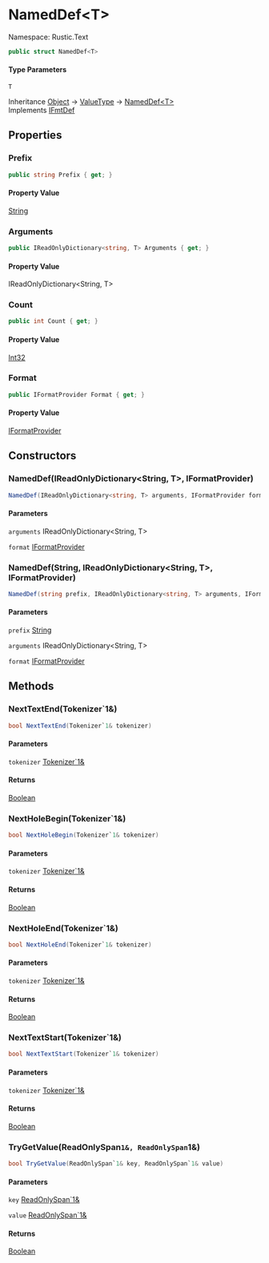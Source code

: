 # NamedDef&lt;T&gt;

Namespace: Rustic.Text



```csharp
public struct NamedDef<T>
```

#### Type Parameters

`T`<br>

Inheritance [Object](https://docs.microsoft.com/en-us/dotnet/api/system.object) → [ValueType](https://docs.microsoft.com/en-us/dotnet/api/system.valuetype) → [NamedDef&lt;T&gt;](./rustic.text.nameddef-1.md)<br>
Implements [IFmtDef](./rustic.text.ifmtdef.md)

## Properties

### **Prefix**



```csharp
public string Prefix { get; }
```

#### Property Value

[String](https://docs.microsoft.com/en-us/dotnet/api/system.string)<br>

### **Arguments**



```csharp
public IReadOnlyDictionary<string, T> Arguments { get; }
```

#### Property Value

IReadOnlyDictionary&lt;String, T&gt;<br>

### **Count**



```csharp
public int Count { get; }
```

#### Property Value

[Int32](https://docs.microsoft.com/en-us/dotnet/api/system.int32)<br>

### **Format**



```csharp
public IFormatProvider Format { get; }
```

#### Property Value

[IFormatProvider](https://docs.microsoft.com/en-us/dotnet/api/system.iformatprovider)<br>

## Constructors

### **NamedDef(IReadOnlyDictionary&lt;String, T&gt;, IFormatProvider)**



```csharp
NamedDef(IReadOnlyDictionary<string, T> arguments, IFormatProvider format)
```

#### Parameters

`arguments` IReadOnlyDictionary&lt;String, T&gt;<br>

`format` [IFormatProvider](https://docs.microsoft.com/en-us/dotnet/api/system.iformatprovider)<br>

### **NamedDef(String, IReadOnlyDictionary&lt;String, T&gt;, IFormatProvider)**



```csharp
NamedDef(string prefix, IReadOnlyDictionary<string, T> arguments, IFormatProvider format)
```

#### Parameters

`prefix` [String](https://docs.microsoft.com/en-us/dotnet/api/system.string)<br>

`arguments` IReadOnlyDictionary&lt;String, T&gt;<br>

`format` [IFormatProvider](https://docs.microsoft.com/en-us/dotnet/api/system.iformatprovider)<br>

## Methods

### **NextTextEnd(Tokenizer`1&)**



```csharp
bool NextTextEnd(Tokenizer`1& tokenizer)
```

#### Parameters

`tokenizer` [Tokenizer`1&](./rustic.text.tokenizer-1&.md)<br>

#### Returns

[Boolean](https://docs.microsoft.com/en-us/dotnet/api/system.boolean)<br>

### **NextHoleBegin(Tokenizer`1&)**



```csharp
bool NextHoleBegin(Tokenizer`1& tokenizer)
```

#### Parameters

`tokenizer` [Tokenizer`1&](./rustic.text.tokenizer-1&.md)<br>

#### Returns

[Boolean](https://docs.microsoft.com/en-us/dotnet/api/system.boolean)<br>

### **NextHoleEnd(Tokenizer`1&)**



```csharp
bool NextHoleEnd(Tokenizer`1& tokenizer)
```

#### Parameters

`tokenizer` [Tokenizer`1&](./rustic.text.tokenizer-1&.md)<br>

#### Returns

[Boolean](https://docs.microsoft.com/en-us/dotnet/api/system.boolean)<br>

### **NextTextStart(Tokenizer`1&)**



```csharp
bool NextTextStart(Tokenizer`1& tokenizer)
```

#### Parameters

`tokenizer` [Tokenizer`1&](./rustic.text.tokenizer-1&.md)<br>

#### Returns

[Boolean](https://docs.microsoft.com/en-us/dotnet/api/system.boolean)<br>

### **TryGetValue(ReadOnlySpan`1&, ReadOnlySpan`1&)**



```csharp
bool TryGetValue(ReadOnlySpan`1& key, ReadOnlySpan`1& value)
```

#### Parameters

`key` [ReadOnlySpan`1&](https://docs.microsoft.com/en-us/dotnet/api/system.readonlyspan-1&)<br>

`value` [ReadOnlySpan`1&](https://docs.microsoft.com/en-us/dotnet/api/system.readonlyspan-1&)<br>

#### Returns

[Boolean](https://docs.microsoft.com/en-us/dotnet/api/system.boolean)<br>
